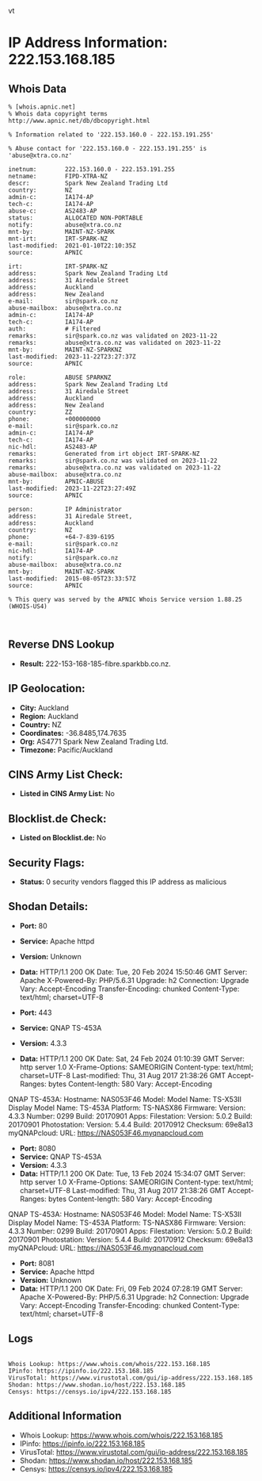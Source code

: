 vt
# IP Address Information: 222.153.168.185

## Whois Data
```
% [whois.apnic.net]
% Whois data copyright terms    http://www.apnic.net/db/dbcopyright.html

% Information related to '222.153.160.0 - 222.153.191.255'

% Abuse contact for '222.153.160.0 - 222.153.191.255' is 'abuse@xtra.co.nz'

inetnum:        222.153.160.0 - 222.153.191.255
netname:        FIPD-XTRA-NZ
descr:          Spark New Zealand Trading Ltd
country:        NZ
admin-c:        IA174-AP
tech-c:         IA174-AP
abuse-c:        AS2483-AP
status:         ALLOCATED NON-PORTABLE
notify:         abuse@xtra.co.nz
mnt-by:         MAINT-NZ-SPARK
mnt-irt:        IRT-SPARK-NZ
last-modified:  2021-01-10T22:10:35Z
source:         APNIC

irt:            IRT-SPARK-NZ
address:        Spark New Zealand Trading Ltd
address:        31 Airedale Street
address:        Auckland
address:        New Zealand
e-mail:         sir@spark.co.nz
abuse-mailbox:  abuse@xtra.co.nz
admin-c:        IA174-AP
tech-c:         IA174-AP
auth:           # Filtered
remarks:        sir@spark.co.nz was validated on 2023-11-22
remarks:        abuse@xtra.co.nz was validated on 2023-11-22
mnt-by:         MAINT-NZ-SPARKNZ
last-modified:  2023-11-22T23:27:37Z
source:         APNIC

role:           ABUSE SPARKNZ
address:        Spark New Zealand Trading Ltd
address:        31 Airedale Street
address:        Auckland
address:        New Zealand
country:        ZZ
phone:          +000000000
e-mail:         sir@spark.co.nz
admin-c:        IA174-AP
tech-c:         IA174-AP
nic-hdl:        AS2483-AP
remarks:        Generated from irt object IRT-SPARK-NZ
remarks:        sir@spark.co.nz was validated on 2023-11-22
remarks:        abuse@xtra.co.nz was validated on 2023-11-22
abuse-mailbox:  abuse@xtra.co.nz
mnt-by:         APNIC-ABUSE
last-modified:  2023-11-22T23:27:49Z
source:         APNIC

person:         IP Administrator
address:        31 Airedale Street,
address:        Auckland
country:        NZ
phone:          +64-7-839-6195
e-mail:         sir@spark.co.nz
nic-hdl:        IA174-AP
notify:         sir@spark.co.nz
abuse-mailbox:  abuse@xtra.co.nz
mnt-by:         MAINT-NZ-SPARK
last-modified:  2015-08-05T23:33:57Z
source:         APNIC

% This query was served by the APNIC Whois Service version 1.88.25 (WHOIS-US4)



```
## Reverse DNS Lookup
- **Result:** 222-153-168-185-fibre.sparkbb.co.nz.

## IP Geolocation:
- **City:** Auckland
- **Region:** Auckland
- **Country:** NZ
- **Coordinates:** -36.8485,174.7635
- **Org:** AS4771 Spark New Zealand Trading Ltd.
- **Timezone:** Pacific/Auckland

## CINS Army List Check:
- **Listed in CINS Army List:** 
No

## Blocklist.de Check:
- **Listed on Blocklist.de:** 
No

## Security Flags:
- **Status:** 0 security vendors flagged this IP address as malicious

## Shodan Details:
- **Port:** 80
- **Service:** Apache httpd
- **Version:** Unknown
- **Data:** HTTP/1.1 200 OK
Date: Tue, 20 Feb 2024 15:50:46 GMT
Server: Apache
X-Powered-By: PHP/5.6.31
Upgrade: h2
Connection: Upgrade
Vary: Accept-Encoding
Transfer-Encoding: chunked
Content-Type: text/html; charset=UTF-8



- **Port:** 443
- **Service:** QNAP TS-453A
- **Version:** 4.3.3
- **Data:** HTTP/1.1 200 OK
Date: Sat, 24 Feb 2024 01:10:39 GMT
Server: http server 1.0
X-Frame-Options: SAMEORIGIN
Content-type: text/html; charset=UTF-8
Last-modified: Thu, 31 Aug 2017 21:38:26 GMT
Accept-Ranges: bytes
Content-length: 580
Vary: Accept-Encoding


QNAP TS-453A:
  Hostname: NAS053F46
  Model:
    Model Name: TS-X53II
    Display Model Name: TS-453A
    Platform: TS-NASX86
  Firmware:
    Version: 4.3.3
    Number: 0299
    Build: 20170901
  Apps:
    Filestation:
      Version: 5.0.2
      Build: 20170901
    Photostation:
      Version: 5.4.4
      Build: 20170912
      Checksum: 69e8a13
  myQNAPcloud:
    URL: https://NAS053F46.myqnapcloud.com


- **Port:** 8080
- **Service:** QNAP TS-453A
- **Version:** 4.3.3
- **Data:** HTTP/1.1 200 OK
Date: Tue, 13 Feb 2024 15:34:07 GMT
Server: http server 1.0
X-Frame-Options: SAMEORIGIN
Content-type: text/html; charset=UTF-8
Last-modified: Thu, 31 Aug 2017 21:38:26 GMT
Accept-Ranges: bytes
Content-length: 580
Vary: Accept-Encoding


QNAP TS-453A:
  Hostname: NAS053F46
  Model:
    Model Name: TS-X53II
    Display Model Name: TS-453A
    Platform: TS-NASX86
  Firmware:
    Version: 4.3.3
    Number: 0299
    Build: 20170901
  Apps:
    Filestation:
      Version: 5.0.2
      Build: 20170901
    Photostation:
      Version: 5.4.4
      Build: 20170912
      Checksum: 69e8a13
  myQNAPcloud:
    URL: https://NAS053F46.myqnapcloud.com


- **Port:** 8081
- **Service:** Apache httpd
- **Version:** Unknown
- **Data:** HTTP/1.1 200 OK
Date: Fri, 09 Feb 2024 07:28:19 GMT
Server: Apache
X-Powered-By: PHP/5.6.31
Upgrade: h2
Connection: Upgrade
Vary: Accept-Encoding
Transfer-Encoding: chunked
Content-Type: text/html; charset=UTF-8



## Logs
```

Whois Lookup: https://www.whois.com/whois/222.153.168.185
IPinfo: https://ipinfo.io/222.153.168.185
VirusTotal: https://www.virustotal.com/gui/ip-address/222.153.168.185
Shodan: https://www.shodan.io/host/222.153.168.185
Censys: https://censys.io/ipv4/222.153.168.185

```
## Additional Information
- Whois Lookup: https://www.whois.com/whois/222.153.168.185
- IPinfo: https://ipinfo.io/222.153.168.185
- VirusTotal: https://www.virustotal.com/gui/ip-address/222.153.168.185
- Shodan: https://www.shodan.io/host/222.153.168.185
- Censys: https://censys.io/ipv4/222.153.168.185

